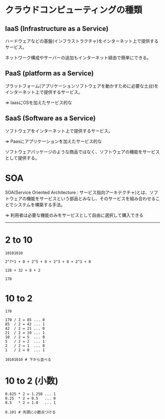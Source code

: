 # クラウドコンピューティングの種類

## IaaS (Infrastructure as a Service)

ハードウェアなどの基盤(インフラストラクチャ)をインターネット上で提供するサービス。

ネットワーク構成やサーバーの追加もインターネット経由で簡単にできる。

## PaaS (platform as a Service)

プラットフォーム(アプリケーションソフトウェアを動かすために必要な土台)をインターネット上で提供するサービス。

=> IaasにOSを加えたサービス的な

## SaaS (Software as a Service)

ソフトウェアをインターネット上で提供するサービス。

=> Paasにアプリケーションを加えたサービス的な

ソフトウェアパッケージのような商品ではなく、ソフトウェアの機能をサービスとして提供する。

# SOA

SOA(Service Oriented Architecture : サービス指向アーキテクチャ)とは、ソフトウェアの機能をサービスという部品とみなし、そのサービスを組み合わせることでシステムを構築する手法。

=> 利用者は必要な機能のみをサービスとして自由に選択して購入できる

---

# 2 to 10

```
10101010

2^7*1 + 0 + 2^5 + 0 + 2^3 + 0 + 2^1 + 0

128 + 32 + 8 + 2

170
```

# 10 to 2

```
170

170 / 2 = 85 ... 0
85  / 2 = 42 ... 1
42  / 2 = 21 ... 0
21  / 2 = 10 ... 1
10  / 2 = 5  ... 0
5   / 2 = 2  ... 1
2   / 2 = 1  ... 0
1   / 2 = 0  ... 1

10101010 # 下から並べる
```

# 10 to 2 (小数)

```
0.625 * 2 = 1.250 ... 1
0.25  * 2 = 0.5   ... 0
0.5   * 2 = 1.0   ... 1

0.101 # 先頭に小数点つける
```

